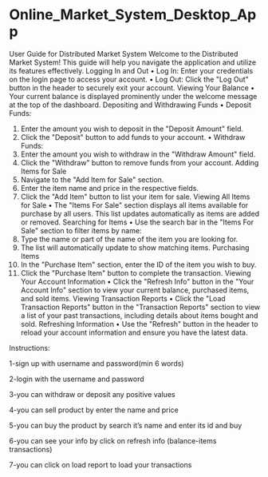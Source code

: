 # Online_Market_System_Desktop_App
User Guide for Distributed Market System
Welcome to the Distributed Market System! This guide will help you navigate the application and utilize its features effectively.
Logging In and Out
•	Log In: Enter your credentials on the login page to access your account.
•	Log Out: Click the "Log Out" button in the header to securely exit your account.
Viewing Your Balance
•	Your current balance is displayed prominently under the welcome message at the top of the dashboard.
Depositing and Withdrawing Funds
•	Deposit Funds:
1.	Enter the amount you wish to deposit in the "Deposit Amount" field.
2.	Click the "Deposit" button to add funds to your account.
•	Withdraw Funds:
1.	Enter the amount you wish to withdraw in the "Withdraw Amount" field.
2.	Click the "Withdraw" button to remove funds from your account.
Adding Items for Sale
1.	Navigate to the "Add Item for Sale" section.
2.	Enter the item name and price in the respective fields.
3.	Click the "Add Item" button to list your item for sale.
Viewing All Items for Sale
•	The "Items For Sale" section displays all items available for purchase by all users. This list updates automatically as items are added or removed.
Searching for Items
•	Use the search bar in the "Items For Sale" section to filter items by name:
1.	Type the name or part of the name of the item you are looking for.
2.	The list will automatically update to show matching items.
Purchasing Items
1.	In the "Purchase Item" section, enter the ID of the item you wish to buy.
2.	Click the "Purchase Item" button to complete the transaction.
Viewing Your Account Information
•	Click the "Refresh Info" button in the "Your Account Info" section to view your current balance, purchased items, and sold items.
Viewing Transaction Reports
•	Click the "Load Transaction Reports" button in the "Transaction Reports" section to view a list of your past transactions, including details about items bought and sold.
Refreshing Information
•	Use the "Refresh" button in the header to reload your account information and ensure you have the latest data.


Instructions:

1-sign up with username and password(min 6 words)

2-login with the username and password

3-you can withdraw or deposit any positive values

4-you can sell product by enter the name and price

5-you can buy the product by search it’s name and enter its id and buy

6-you can see your info by click on refresh info (balance-items transactions)

7-you can click on load report to load your transactions

